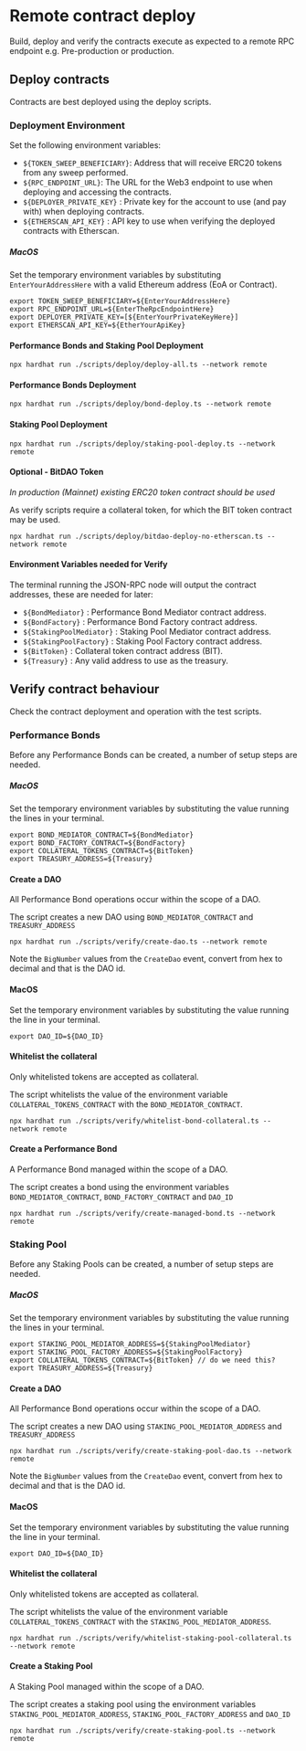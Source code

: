 # Remote contract deploy
Build, deploy and verify the contracts execute as expected to a remote RPC endpoint e.g. Pre-production or production.

## Deploy contracts
Contracts are best deployed using the deploy scripts.

### Deployment Environment
Set the following environment variables:
- `${TOKEN_SWEEP_BENEFICIARY}`: Address that will receive ERC20 tokens from any sweep performed.
- `${RPC_ENDPOINT_URL}`: The URL for the Web3 endpoint to use when deploying and accessing the contracts.
- `${DEPLOYER_PRIVATE_KEY}` : Private key for the account to use (and pay with) when deploying contracts.
- `${ETHERSCAN_API_KEY}` : API key to use when verifying the deployed contracts with Etherscan.

##### MacOS
Set the temporary environment variables by substituting `EnterYourAddressHere` with a valid Ethereum address (EoA or Contract).
```shell
export TOKEN_SWEEP_BENEFICIARY=${EnterYourAddressHere}
export RPC_ENDPOINT_URL=${EnterTheRpcEndpointHere}
export DEPLOYER_PRIVATE_KEY=[${EnterYourPrivateKeyHere}]
export ETHERSCAN_API_KEY=${EtherYourApiKey}
```

#### Performance Bonds and Staking Pool Deployment
```shell
npx hardhat run ./scripts/deploy/deploy-all.ts --network remote
```

#### Performance Bonds Deployment
```shell
npx hardhat run ./scripts/deploy/bond-deploy.ts --network remote
```

#### Staking Pool Deployment
```shell
npx hardhat run ./scripts/deploy/staking-pool-deploy.ts --network remote
```

#### Optional - BitDAO Token
_In production (Mainnet) existing ERC20 token contract should be used_

As verify scripts require a collateral token, for which the BIT token contract may be used.

```shell
npx hardhat run ./scripts/deploy/bitdao-deploy-no-etherscan.ts --network remote
```


#### Environment Variables needed for Verify

The terminal running the JSON-RPC node will output the contract addresses, these are needed for later:
- `${BondMediator}` : Performance Bond Mediator contract address.
- `${BondFactory}` : Performance Bond Factory contract address.
- `${StakingPoolMediator}` : Staking Pool Mediator contract address.
- `${StakingPoolFactory}` : Staking Pool Factory contract address.
- `${BitToken}` : Collateral token contract address (BIT).
- `${Treasury}` : Any valid address to use as the treasury.

## Verify contract behaviour
Check the contract deployment and operation with the test scripts.

### Performance Bonds
Before any Performance Bonds can be created, a number of setup steps are needed.

##### MacOS
Set the temporary environment variables by substituting the value running the lines in your terminal.
```shell
export BOND_MEDIATOR_CONTRACT=${BondMediator}
export BOND_FACTORY_CONTRACT=${BondFactory}
export COLLATERAL_TOKENS_CONTRACT=${BitToken}
export TREASURY_ADDRESS=${Treasury}
```

#### Create a DAO
All Performance Bond operations occur within the scope of a DAO.

The script creates a new DAO using `BOND_MEDIATOR_CONTRACT` and `TREASURY_ADDRESS`
```shell
npx hardhat run ./scripts/verify/create-dao.ts --network remote
```

Note the `BigNumber` values from the `CreateDao` event, convert from hex to decimal and that is the DAO id.

#### MacOS
Set the temporary environment variables by substituting the value running the line in your terminal.
```shell
export DAO_ID=${DAO_ID}
```

#### Whitelist the collateral
Only whitelisted tokens are accepted as collateral.

The script whitelists the value of the environment variable `COLLATERAL_TOKENS_CONTRACT` with the `BOND_MEDIATOR_CONTRACT`.
```shell
npx hardhat run ./scripts/verify/whitelist-bond-collateral.ts --network remote
```

#### Create a Performance Bond
A Performance Bond managed within the scope of a DAO.

The script creates a bond using the environment variables `BOND_MEDIATOR_CONTRACT`, `BOND_FACTORY_CONTRACT` and `DAO_ID`
```shell
npx hardhat run ./scripts/verify/create-managed-bond.ts --network remote
```

### Staking Pool
Before any Staking Pools can be created, a number of setup steps are needed.

##### MacOS
Set the temporary environment variables by substituting the value running the lines in your terminal.
```shell
export STAKING_POOL_MEDIATOR_ADDRESS=${StakingPoolMediator}
export STAKING_POOL_FACTORY_ADDRESS=${StakingPoolFactory}
export COLLATERAL_TOKENS_CONTRACT=${BitToken} // do we need this?
export TREASURY_ADDRESS=${Treasury}
```

#### Create a DAO
All Performance Bond operations occur within the scope of a DAO.

The script creates a new DAO using `STAKING_POOL_MEDIATOR_ADDRESS` and `TREASURY_ADDRESS`
```shell
npx hardhat run ./scripts/verify/create-staking-pool-dao.ts --network remote
```

Note the `BigNumber` values from the `CreateDao` event, convert from hex to decimal and that is the DAO id.

#### MacOS
Set the temporary environment variables by substituting the value running the line in your terminal.
```shell
export DAO_ID=${DAO_ID}
```

#### Whitelist the collateral
Only whitelisted tokens are accepted as collateral.

The script whitelists the value of the environment variable `COLLATERAL_TOKENS_CONTRACT` with the `STAKING_POOL_MEDIATOR_ADDRESS`.
```shell
npx hardhat run ./scripts/verify/whitelist-staking-pool-collateral.ts --network remote
```

#### Create a Staking Pool
A Staking Pool managed within the scope of a DAO.

The script creates a staking pool using the environment variables `STAKING_POOL_MEDIATOR_ADDRESS`, `STAKING_POOL_FACTORY_ADDRESS` and `DAO_ID`
```shell
npx hardhat run ./scripts/verify/create-staking-pool.ts --network remote
```
